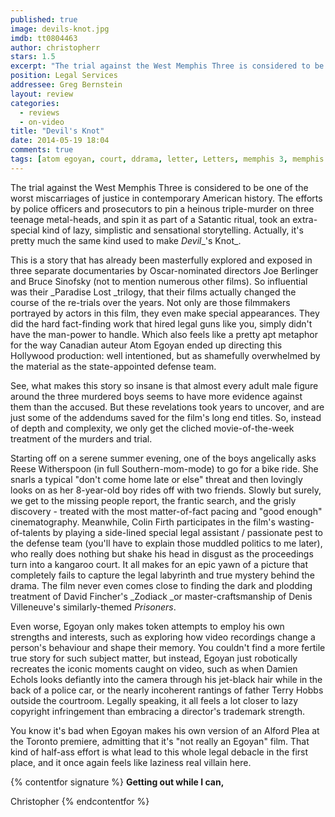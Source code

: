 ```yaml
---
published: true
image: devils-knot.jpg
imdb: tt0804463
author: christopherr
stars: 1.5
excerpt: "The trial against the West Memphis Three is considered to be one of the worst miscarriages of justice in contemporary American history."
position: Legal Services
addressee: Greg Bernstein
layout: review
categories: 
  - reviews
  - on-video
title: "Devil's Knot"
date: 2014-05-19 18:04
comments: true
tags: [atom egoyan, court, ddrama, letter, Letters, memphis 3, memphis three]
---
```

The trial against the West Memphis Three is considered to be one of the worst miscarriages of justice in contemporary American history. The efforts by police officers and prosecutors to pin a heinous triple-murder on three teenage metal-heads, and spin it as part of a Satantic ritual, took an extra-special kind of lazy, simplistic and sensational storytelling. Actually, it's pretty much the same kind used to make _Devil__'s Knot_.

This is a story that has already been masterfully explored and exposed in three separate documentaries by Oscar-nominated directors Joe Berlinger and Bruce Sinofsky (not to mention numerous other films). So influential was their _Paradise Lost _trilogy, that their films actually changed the course of the re-trials over the years. Not only are those filmmakers portrayed by actors in this film, they even make special appearances. They did the hard fact-finding work that hired legal guns like you, simply didn't have the man-power to handle. Which also feels like a pretty apt metaphor for the way Canadian auteur Atom Egoyan ended up directing this Hollywood production: well intentioned, but as shamefully overwhelmed by the material as the state-appointed defense team.

See, what makes this story so insane is that almost every adult male figure around the three murdered boys seems to have more evidence against them than the accused. But these revelations took years to uncover, and are just some of the addendums saved for the film's long end titles. So, instead of depth and complexity, we only get the cliched movie-of-the-week treatment of the murders and trial. 

Starting off on a serene summer evening, one of the boys angelically asks Reese Witherspoon (in full Southern-mom-mode) to go for a bike ride. She snarls a typical "don't come home late or else" threat and then lovingly looks on as her 8-year-old boy rides off with two friends. Slowly but surely, we get to the missing people report, the frantic search, and the grisly discovery - treated with the most matter-of-fact pacing and "good enough" cinematography. Meanwhile, Colin Firth participates in the film's wasting-of-talents by playing a side-lined special legal assistant / passionate pest to the defense team (you'll have to explain those muddled politics to me later), who really does nothing but shake his head in disgust as the proceedings turn into a kangaroo court. It all makes for an epic yawn of a picture that completely fails to capture the legal labyrinth and true mystery behind the drama. The film never even comes close to finding the dark and plodding treatment of David Fincher's _Zodiack _or master-craftsmanship of Denis Villeneuve's similarly-themed _Prisoners_.

Even worse, Egoyan only makes token attempts to employ his own strengths and interests, such as exploring how video recordings change a person's behaviour and shape their memory. You couldn't find a more fertile true story for such subject matter, but instead, Egoyan just robotically recreates the iconic moments caught on video, such as when Damien Echols looks defiantly into the camera through his jet-black hair while in the back of a police car, or the nearly incoherent rantings of father Terry Hobbs outside the courtroom. Legally speaking, it all feels a lot closer to lazy copyright infringement than embracing a director's trademark strength.

You know it's bad when Egoyan makes his own version of an Alford Plea at the Toronto premiere, admitting that it's "not really an Egoyan" film. That kind of half-ass effort is what lead to this whole legal debacle in the first place, and it once again feels like laziness real villain here. 

{% contentfor signature %}
**Getting out while I can,**

Christopher
{% endcontentfor %}